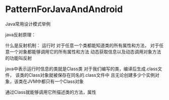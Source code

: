 # PatternForJavaAndAndroid
Java常用设计模式举例


java反射原理：

什么是反射机制：
运行时
对于任意一个类都能知道类的所有属性和方法，
对于任意一个对象都能够调用它的所有属性和方法
动态获取信息以及动态调用对象方法的功能叫反射

java中表示运行时信息的类就是Class类
对于我们编写的类，编译后生成.class文件，
该类的Class对象就被保存在同名的.class文件中
且无论创建多少个实例对象，该类在JVM中都只有一个Class对象

通过Class就能够调用它所描述类的方法，属性

